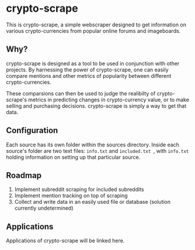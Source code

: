 # crypto-scrape
This is crypto-scrape, a simple webscraper designed to get information on various crypto-currencies from popular online forums and imageboards.

## Why?
crypto-scrape is designed as a tool to be used in conjunction with other projects. By harnessing the power of crypto-scrape, one can easily compare mentions and other metrics of popularity between different crypto-currencies.

These comparsions can then be used to judge the realibilty of crypto-scrape's metrics in predicting changes in crypto-currency value, or to make selling and purchasing decisions. crypto-scrape is simply a way to get that data.

## Configuration
Each source has its own folder within the sources directory. Inside each source's folder are two text files: ```info.txt``` and ```included.txt ```, with ```info.txt ``` holding information on setting up that particular source.

## Roadmap
1. Implement subreddit scraping for included subreddits
2. Implement mention tracking on top of scraping
3. Collect and write data in an easily used file or database (solution currently undetermined)

## Applications
Applications of crypto-scrape will be linked here.


